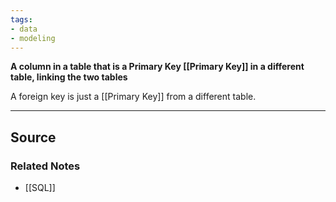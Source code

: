```yaml
---
tags:
- data
- modeling
---
```

**A column in a table that is a Primary Key [[Primary Key]] in a different table, linking the two tables**

A foreign key is just a [[Primary Key]] from a different table.

---

## Source


### Related Notes
- [[SQL]]